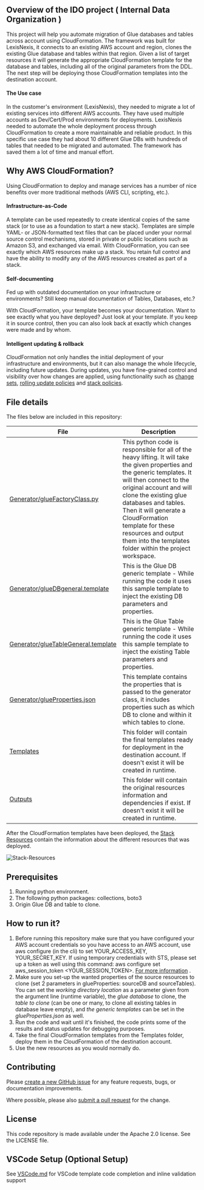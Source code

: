 
## Overview of the IDO project ( Internal Data Organization )

This project will help you automate migration of Glue databases and tables across account using CloudFormation. The framework was built for LexisNexis, it connects to an existing AWS account and region, clones the existing Glue database and tables within that region. Given a list of target resources it will generate the appropriate CloudFormation template for the database and tables, including all of the original parameters from the DDL. The next step will be deploying those CloudFormation templates into the destination account.


#### The Use case

In the customer's environment (LexisNexis), they needed to migrate a lot of existing services into different AWS accounts. They have used multiple accounts as Dev/Cert/Prod environments for deployments. LexisNexis needed to automate the whole deployment process through CloudFormation to create a more maintainable and reliable product. In this specific use case they had about 10 different Glue DBs with hundreds of tables that needed to be migrated and automated. The framework has saved them a lot of time and manual effort.

## Why AWS CloudFormation?

Using CloudFormation to deploy and manage services has a number of nice benefits over more traditional methods (AWS CLI, scripting, etc.).

#### Infrastructure-as-Code

A template can be used repeatedly to create identical copies of the same stack (or to use as a foundation to start a new stack).  Templates are simple YAML- or JSON-formatted text files that can be placed under your normal source control mechanisms, stored in private or public locations such as Amazon S3, and exchanged via email. With CloudFormation, you can see exactly which AWS resources make up a stack. You retain full control and have the ability to modify any of the AWS resources created as part of a stack.

#### Self-documenting

Fed up with outdated documentation on your infrastructure or environments? Still keep manual documentation of Tables, Databases, etc.?

With CloudFormation, your template becomes your documentation. Want to see exactly what you have deployed? Just look at your template. If you keep it in source control, then you can also look back at exactly which changes were made and by whom.

#### Intelligent updating & rollback

CloudFormation not only handles the initial deployment of your infrastructure and environments, but it can also manage the whole lifecycle, including future updates. During updates, you have fine-grained control and visibility over how changes are applied, using functionality such as [change sets](https://aws.amazon.com/blogs/aws/new-change-sets-for-aws-cloudformation/), [rolling update policies](http://docs.aws.amazon.com/AWSCloudFormation/latest/UserGuide/aws-attribute-updatepolicy.html) and [stack policies](http://docs.aws.amazon.com/AWSCloudFormation/latest/UserGuide/protect-stack-resources.html).

## File details

The files below are included in this repository:

| File | Description |
| --- | --- | 
| [Generator/glueFactoryClass.py](https://code.amazon.com/packages/AWSProServe_content_GlueMigration/blobs/mainline/--/Generator/glueFactoryClass.py) | This python code is responsible for all of the heavy lifting. It will take the given properties and the generic templates. It will then connect to the original account and will clone the existing glue databases and tables. Then it will generate a CloudFormation template for these resources and output them into the templates folder within the project workspace.  |
| [Generator/glueDBgeneral.template](https://code.amazon.com/packages/AWSProServe_content_GlueMigration/blobs/mainline/--/Generator/glueDBgeneral.template) | This is the Glue DB generic template - While running the code it uses this sample template to inject the existing DB parameters and properties.
| [Generator/glueTableGeneral.template](https://code.amazon.com/packages/AWSProServe_content_GlueMigration/blobs/mainline/--/Generator/glueTableGeneral.template) | This is the Glue Table generic template - While running the code it uses this sample template to inject the existing Table parameters and properties. |
| [Generator/glueProperties.json](https://code.amazon.com/packages/AWSProServe_content_GlueMigration/blobs/mainline/--/Generator/glueProperties.json) | This template contains the properties that is passed to the generator class, it includes properties such as which DB to clone and within it which tables to clone. |
| [Templates](#) | This folder will contain the final templates ready for deployment in the destination account. If doesn't exist it will be created in runtime. |
| [Outputs](#) | This folder will contain the original resources information and dependencies if exist. If doesn't exist it will be created in runtime. |

After the CloudFormation templates have been deployed, the [Stack Resources](https://docs.aws.amazon.com/AWSCloudFormation/latest/UserGuide/resources-section-structure.html) contain the information about the different resources that was deployed.

![Stack-Resources](docs/stack-resources.png)

## Prerequisites
1. Running python environment.
2. The following python packages: collections, boto3
3. Origin Glue DB and table to clone.

## How to run it?
1. Before running this repository make sure that you have configured your AWS account credentials so you have access to an AWS account, use aws configure (in the cli) to set YOUR_ACCESS_KEY, YOUR_SECRET_KEY. If using temporary credentials with STS, please set up a token as well using this command: aws configure set aws_session_token <YOUR_SESSION_TOKEN>. [For more information](https://docs.aws.amazon.com/cli/latest/reference/configure/) .
2. Make sure you set-up the wanted properties of the source resources to clone (set 2 parameters in glueProperties: sourceDB and sourceTables). You can set the *working directory location* as a parameter given from the argument line (runtime variable), the *glue database* to clone, the *table to clone* (can be one or many, to clone all existing tables in database leave empty), and *the generic templates* can be set in the *glueProperties.json* as well.
3. Run the code and wait until it's finished, the code prints some of the results and status updates for debugging purposes.
4. Take the final CloudFormation templates from the Templates folder, deploy them in the CloudFormation of the destination account.
5. Use the new resources as you would normally do.

## Contributing

Please [create a new GitHub issue](https://github.com/awslabs/ecs-refarch-cloudformation/issues/new) for any feature requests, bugs, or documentation improvements. 

Where possible, please also [submit a pull request](https://help.github.com/articles/creating-a-pull-request-from-a-fork/) for the change. 

## License

This code repository is made available under the Apache 2.0 license. See the LICENSE file.


## VSCode Setup (Optional Setup)

See [VSCode.md](VSCode.md) for VSCode template code completion and inline validation support

